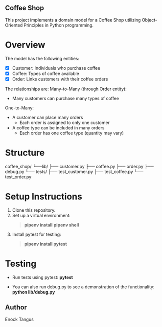 ## Coffee Shop

This project implements a domain model for a Coffee Shop utilizing Object-Oriented Principles in Python programming.

# Overview
The model has the following entities:
- [x] Customer: Individuals who purchase coffee
- [x] Coffee: Types of coffee available
- [x] Order: Links customers with their coffee orders

The relationships are:
Many-to-Many (through Order entity):
+ Many customers can purchase many types of coffee

One-to-Many:
+ A customer can place many orders
    - Each order is assigned to only one customer
+ A coffee type can be included in many orders
    - Each order has one coffee type (quantity may vary)

# Structure
coffee_shop/
    └──lib/
        ├── customer.py
        ├── coffee.py
        ├── order.py
        ├── debug.py
        └── tests/
            ├── test_customer.py
            ├── test_coffee.py
            └── test_order.py

# Setup Instructions
1. Clone this repository.
2. Set up a virtual environment:
    > **pipenv install**
    > **pipenv shell**
3. Install pytest for testing:
    > **pipenv install pytest**

# Testing
+ Run tests using pytest: **pytest**

+ You can also run debug.py to see a demonstration of the functionality: **python lib/debug.py**

## Author
Enock Tangus